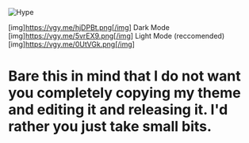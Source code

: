 ![Hype](https://vgy.me/qO2juQ.png)

[img]https://vgy.me/hjDPBt.png[/img]
Dark Mode
[img]https://vgy.me/5vrEX9.png[/img]
Light Mode (reccomended)
[img]https://vgy.me/0UtVGk.png[/img]

<h1>Bare this in mind that I do not want you completely copying my theme and editing it and releasing it. I'd rather you just take small bits.</h1>
